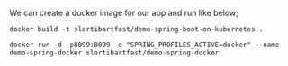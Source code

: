 We can create a docker image for our app and run like below;

    docker build -t slartibartfast/demo-spring-boot-on-kubernetes .
    
    docker run -d -p8099:8099 -e "SPRING_PROFILES_ACTIVE=docker" --name demo-spring-docker slartibartfast/demo-spring-docker
